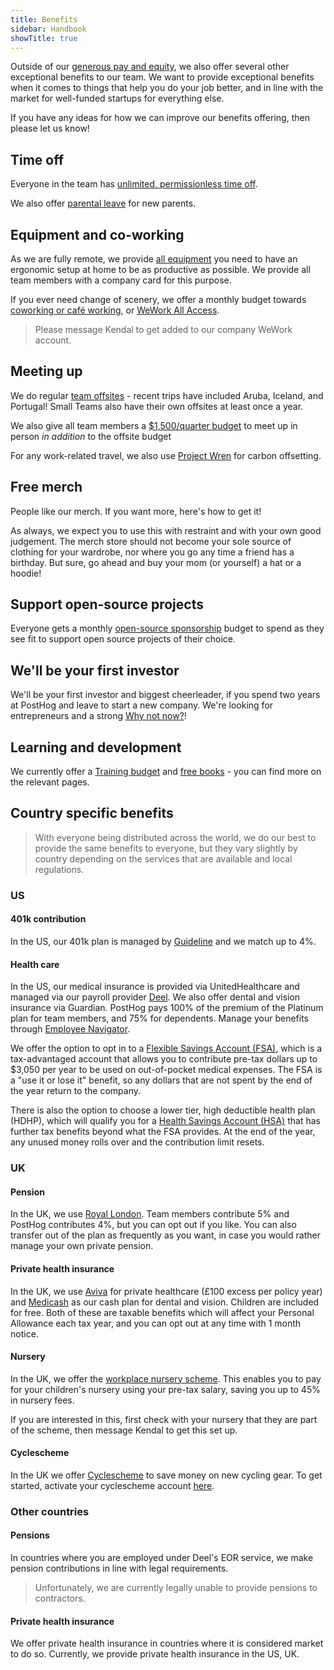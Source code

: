 ```yaml
---
title: Benefits
sidebar: Handbook
showTitle: true
---
```


Outside of our [generous pay and equity](/handbook/people/compensation), we also offer several other exceptional benefits to our team. We want to provide exceptional benefits when it comes to things that help you do your job better, and in line with the market for well-funded startups for everything else.

If you have any ideas for how we can improve our benefits offering, then please let us know!

## Time off

Everyone in the team has [unlimited, permissionless time off](/handbook/people/time-off). 

We also offer [parental leave](/handbook/people/time-off#parental-leave) for new parents. 

## Equipment and co-working

As we are fully remote, we provide [all equipment](/handbook/people/spending-money#equipment) you need to have an ergonomic setup at home to be as productive as possible. We provide all team members with a company card for this purpose.

If you ever need change of scenery, we offer a monthly budget towards [coworking or café working](/handbook/people/spending-money#work-space), or [WeWork All Access](https://www.wework.com/solutions/wework-all-access).

> Please message Kendal to get added to our company WeWork account. 

## Meeting up 

We do regular [team offsites](/handbook/company/offsites) - recent trips have included Aruba, Iceland, and Portugal! Small Teams also have their own offsites at least once a year. 

We also give all team members a [$1,500/quarter budget](/handbook/people/spending-money#budget-for-socializing) to meet up in person _in addition_ to the offsite budget

For any work-related travel, we also use [Project Wren](https://www.wren.co/) for carbon offsetting. 

## Free merch

People like our merch. If you want more, <PrivateLink url="https://github.com/PostHog/runbooks/blob/main/docs/merch.md"> here's how to get it! </PrivateLink> 

As always, we expect you to use this with restraint and with your own good judgement. The merch store should not become your sole source of clothing for your wardrobe, nor where you go any time a friend has a birthday. But sure, go ahead and buy your mom (or yourself) a hat or a hoodie!

## Support open-source projects

Everyone gets a monthly [open-source sponsorship](/handbook/people/spending-money#open-source-sponsorship-for-individuals) budget to spend as they see fit to support open source projects of their choice.

## We'll be your first investor

We'll be your first investor and biggest cheerleader, if you spend two years at PostHog and leave to start a new company. We're looking for entrepreneurs and a strong [Why not now?](/handbook/company/values#why-not-now)!

## Learning and development

We currently offer a [Training budget](/handbook/people/training#training-budget) and [free books](/handbook/people/training#books) - you can find more on the relevant pages.  

## Country specific benefits

> With everyone being distributed across the world, we do our best to provide the same benefits to everyone, but they vary slightly by country depending on the services that are available and local regulations. 

### US

#### 401k contribution

In the US, our 401k plan is managed by [Guideline](https://www.guideline.com/) and we match up to 4%. 

#### Health care

In the US, our medical insurance is provided via UnitedHealthcare and managed via our payroll provider [Deel](https://app.deel.com/). We also offer dental and vision insurance via Guardian. PostHog pays 100% of the premium of the Platinum plan for team members, and 75% for dependents. Manage your benefits through [Employee Navigator](https://www.employeenavigator.com/).

We offer the option to opt in to a [Flexible Savings Account (FSA)](https://www.healthcare.gov/have-job-based-coverage/flexible-spending-accounts/), which is a tax-advantaged account that allows you to contribute pre-tax dollars up to $3,050 per year to be used on out-of-pocket medical expenses. The FSA is a "use it or lose it" benefit, so any dollars that are not spent by the end of the year return to the company.  

There is also the option to choose a lower tier, high deductible health plan (HDHP), which will qualify you for a [Health Savings Account (HSA)](https://www.healthcare.gov/glossary/health-savings-account-hsa/) that has further tax benefits beyond what the FSA provides. At the end of the year, any unused money rolls over and the contribution limit resets.

### UK

#### Pension

In the UK, we use [Royal London](https://www.royallondon.com/). Team members contribute 5% and PostHog contributes 4%, but you can opt out if you like. You can also transfer out of the plan as frequently as you want, in case you would rather manage your own private pension. 

#### Private health insurance

In the UK, we use [Aviva](https://www.aviva.co.uk/business/health-protection-wellbeing/health-insurance/) for private healthcare (£100 excess per policy year) and [Medicash](https://www.medicash.org/) as our cash plan for dental and vision. Children are included for free. Both of these are taxable benefits which will affect your Personal Allowance each tax year, and you can opt out at any time with 1 month notice. 

#### Nursery

In the UK, we offer the [workplace nursery scheme](https://www.workplace-nursery.net/). This enables you to pay for your children's nursery using your pre-tax salary, saving you up to 45% in nursery fees. 

If you are interested in this, first check with your nursery that they are part of the scheme, then message Kendal to get this set up.

#### Cyclescheme
In the UK we offer [Cyclescheme](https://www.cyclescheme.co.uk/) to save money on new cycling gear. To get started, activate your cyclescheme account [here](https://app.workplaceextras.com/employee-register/9a1bc53).

### Other countries

#### Pensions 

In countries where you are employed under Deel's EOR service, we make pension contributions in line with legal requirements. 

> Unfortunately, we are currently legally unable to provide pensions to contractors. 

#### Private health insurance

We offer private health insurance in countries where it is considered market to do so. Currently, we provide private health insurance in the US, UK.


